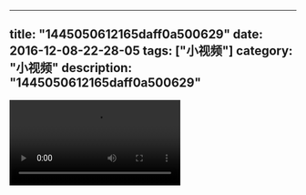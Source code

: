 
---
title: "1445050612165daff0a500629"
date: 2016-12-08-22-28-05
tags: ["小视频"]
category: "小视频"
description: "1445050612165daff0a500629"
---
<video src="http://ohtsqip0g.bkt.clouddn.com/1445050612165daff0a500629.mp4" controls="controls"></video>
